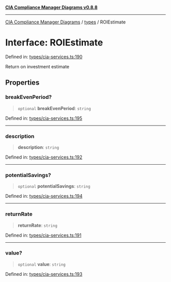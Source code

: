 [**CIA Compliance Manager Diagrams v0.8.8**](../../README.md)

***

[CIA Compliance Manager Diagrams](../../modules.md) / [types](../README.md) / ROIEstimate

# Interface: ROIEstimate

Defined in: [types/cia-services.ts:190](https://github.com/Hack23/cia-compliance-manager/blob/67855c73d041b21b5f90a46884e0e48cd0961cda/src/types/cia-services.ts#L190)

Return on investment estimate

## Properties

### breakEvenPeriod?

> `optional` **breakEvenPeriod**: `string`

Defined in: [types/cia-services.ts:195](https://github.com/Hack23/cia-compliance-manager/blob/67855c73d041b21b5f90a46884e0e48cd0961cda/src/types/cia-services.ts#L195)

***

### description

> **description**: `string`

Defined in: [types/cia-services.ts:192](https://github.com/Hack23/cia-compliance-manager/blob/67855c73d041b21b5f90a46884e0e48cd0961cda/src/types/cia-services.ts#L192)

***

### potentialSavings?

> `optional` **potentialSavings**: `string`

Defined in: [types/cia-services.ts:194](https://github.com/Hack23/cia-compliance-manager/blob/67855c73d041b21b5f90a46884e0e48cd0961cda/src/types/cia-services.ts#L194)

***

### returnRate

> **returnRate**: `string`

Defined in: [types/cia-services.ts:191](https://github.com/Hack23/cia-compliance-manager/blob/67855c73d041b21b5f90a46884e0e48cd0961cda/src/types/cia-services.ts#L191)

***

### value?

> `optional` **value**: `string`

Defined in: [types/cia-services.ts:193](https://github.com/Hack23/cia-compliance-manager/blob/67855c73d041b21b5f90a46884e0e48cd0961cda/src/types/cia-services.ts#L193)
